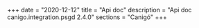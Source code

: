 +++
date        = "2020-12-12"
title       = "Api doc"
description = "Api doc canigo.integration.psgd 2.4.0"
sections    = "Canigó"
+++
